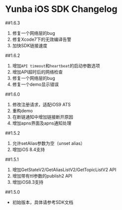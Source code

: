 # Yunba iOS SDK Changelog  

##1.6.3
1. 修复一个网络层的bug
2. 修复Xcode7下的无效编译告警
3. 加快SDK链接速度

##1.6.2
1. 增加`API timeout`和`heartbeat`的启动参数选项
2. 增加API超时后的网络检查
3. 修复一个网络层的bug
4. 修复一个demo显示错误

##1.6.0
1. 修改注册请求，适配iOS9 ATS
2. 重构demo
3. 在断链通知中增加链接断开原因
4. 增加apns界面及apns通知处理

##1.5.2
1. 允许setAlias参数为空（unset alias）
2. 增加iOS 8.4支持

##1.5.1
1. 增加GetStateV2/GetAliasListV2/GetTopicListV2 API
2. 增加带有ttl参数的publish2 API
3. 增加iOS8.3支持

##1.5.0
* 初始版本，具体请参考SDK文档
